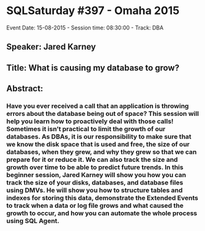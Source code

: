 # SQLSaturday #397 - Omaha 2015
Event Date: 15-08-2015 - Session time: 08:30:00 - Track: DBA
## Speaker: Jared Karney
## Title: What is causing my database to grow?
## Abstract:
### Have you ever received a call that an application is throwing errors about the database being out of space? This session will help you learn how to proactively deal with those calls! Sometimes it isn’t practical to limit the growth of our databases.  As DBAs, it is our responsibility to make sure that we know the disk space that is used and free, the size of our databases, when they grew, and why they grew so that we can prepare for it or reduce it. We can also track the size and growth over time to be able to predict future trends. In this beginner session, Jared Karney will show you how you can track the size of your disks, databases, and database files using DMVs. He will show you how to structure tables and indexes for storing this data, demonstrate the Extended Events to track when a data or log file grows and what caused the growth to occur, and how you can automate the whole process using SQL Agent.
